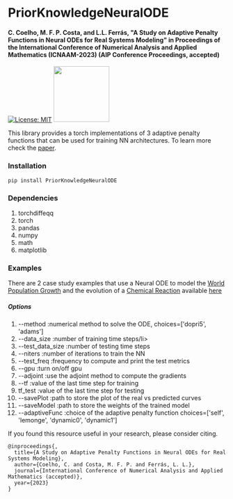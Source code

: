 # PriorKnowledgeNeuralODE

#### C. Coelho, M. F. P. Costa, and L.L. Ferrás, "A Study on Adaptive Penalty Functions in Neural ODEs for Real Systems Modeling" in Proceedings of the International Conference of Numerical Analysis and Applied Mathematics (ICNAAM-2023) (AIP Conference Proceedings, accepted)

[![License: MIT](https://img.shields.io/badge/License-MIT-yellow.svg)](https://opensource.org/licenses/MIT) <img src="https://github.com/pytorch/pytorch/blob/main/docs/source/_static/img/pytorch-logo-dark.svg" width="128"/>


This library provides a torch implementations of 3 adaptive penalty functions that can be used for training NN architectures. To learn more check the [paper](A_Study_on_Adaptive_Penalty_Functions_in_Neural_ODEs.pdf).

### Installation
```
pip install PriorKnowledgeNeuralODE
```

### Dependencies
<ol>
  <li>torchdiffeqq</li>
  <li>torch</li>
  <li>pandas</li>
  <li>numpy</li>
  <li>math</li>
  <li>matplotlib</li>
</ol>

### Examples
There are 2 case study examples that use a Neural ODE to model the [World Population Growth](https://www.kaggle.com/datasets/cici118/world-population-growth) and the evolution of a [Chemical Reaction](https://www.kaggle.com/datasets/cici118/synthetic-chemical-reaction) available [here](https://github.com/CeciliaCoelho/PriorKnowledgeNeuralODE/tree/master/examples/selfAdaptivePenalty)

##### Options
<ol>
  <li>--method :numerical method to solve the ODE, choices=['dopri5', 'adams']</li>
  <li>--data_size :number of training time steps/li>
  <li>--test_data_size :number of testing time steps</li>
  <li>--niters :number of iterations to train the NN</li>
  <li>--test_freq :frequency to compute and print the test metrics</li>
  <li>--gpu :turn on/off gpu</li>
  <li>--adjoint :use the adjoint method to compute the gradients</li>
  <li>--tf :value of the last time step for training</li>
  <li>tf_test :value of the last time step for testing</li>
  <li>--savePlot :path to store the plot of the real vs predicted curves</li>
  <li>--saveModel :path to store the weights of the trained model</li>
  <li>--adaptiveFunc :choice of the adaptive penalty function choices=['self', 'lemonge', 'dynamic0', 'dynamic1']</li>
 
</ol>

If you found this resource useful in your research, please consider citing.

```
@inproceedings{,
  title={A Study on Adaptive Penalty Functions in Neural ODEs for Real Systems Modeling},
  author={Coelho, C. and Costa, M. F. P. and Ferrás, L. L.},
  journal={International Conference of Numerical Analysis and Applied Mathematics (accepted)},
  year={2023}
}
